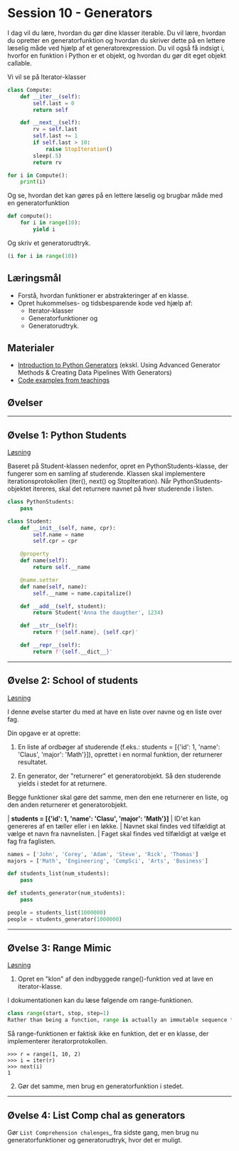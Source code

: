 
Session 10 - Generators
=======================

I dag vil du lære, hvordan du gør dine klasser iterable. Du vil lære, hvordan du opretter en generatorfunktion og hvordan du skriver dette på en lettere læselig måde ved hjælp af et generatorexpression. Du vil også få indsigt i, hvorfor en funktion i Python er et objekt, og hvordan du gør dit eget objekt callable.

Vi vil se på Iterator-klasser

```python
class Compute:
    def __iter__(self):
        self.last = 0
        return self

    def __next__(self):
        rv = self.last
        self.last += 1
        if self.last > 10:
            raise StopIteration()
        sleep(.5)
        return rv

for i in Compute():
    print(i)
```

Og se, hvordan det kan gøres på en lettere læselig og brugbar måde med en generatorfunktion

```python
def compute():
    for i in range(10):
        yield i
```

Og skriv et generatorudtryk.

```python
(i for i in range(10))
```

Læringsmål
----------

- Forstå, hvordan funktioner er abstrakteringer af en klasse.
- Opret hukommelses- og tidsbesparende kode ved hjælp af:
  - Iterator-klasser
  - Generatorfunktioner og
  - Generatorudtryk.

Materialer
---------
* [Introduction to Python Generators](https://realpython.com/introduction-to-python-generators/) (ekskl. Using Advanced Generator Methods & Creating Data Pipelines With Generators)
* [Code examples from teachings](https://github.com/python-elective-kea/fall2023-code-examples-from-teachings/tree/master/ses10)

Øvelser
-------

---------------------
Øvelse 1: Python Students
---------------------

[Løsning](exercises/solution/09_generators/solutions.rst)

Baseret på Student-klassen nedenfor, opret en PythonStudents-klasse, der fungerer som en samling af studerende.
Klassen skal implementere iterationsprotokollen (iter(), next() og StopIteration).
Når PythonStudents-objektet itereres, skal det returnere navnet på hver studerende i listen.

```python
class PythonStudents:
    pass

class Student:
    def __init__(self, name, cpr):
        self.name = name
        self.cpr = cpr

    @property
    def name(self):
        return self.__name

    @name.setter
    def name(self, name):
        self.__name = name.capitalize()

    def __add__(self, student):
        return Student('Anna the daugther', 1234)

    def __str__(self):
        return f'{self.name}, {self.cpr}'

    def __repr__(self):
        return f'{self.__dict__}'
```

-----------------------
Øvelse 2: School of students
-----------------------

[Løsning](exercises/solution/09_generators/solutions.rst)

I denne øvelse starter du med at have en liste over navne og en liste over fag.

Din opgave er at oprette:

1. En liste af ordbøger af studerende (f.eks.: students = [{'id': 1, 'name': 'Claus', 'major': 'Math'}]), oprettet i en normal funktion, der returnerer resultatet.

2. En generator, der "returnerer" et generatorobjekt. Så den studerende yields i stedet for at returnere.

Begge funktioner skal gøre det samme, men den ene returnerer en liste, og den anden returnerer et generatorobjekt.

| **students = [{'id': 1, 'name': 'Clasu', 'major': 'Math'}]**
| ID'et kan genereres af en tæller eller i en løkke.
| Navnet skal findes ved tilfældigt at vælge et navn fra navnelisten.
| Faget skal findes ved tilfældigt at vælge et fag fra faglisten.

```python
names = ['John', 'Corey', 'Adam', 'Steve', 'Rick', 'Thomas']
majors = ['Math', 'Engineering', 'CompSci', 'Arts', 'Business']

def students_list(num_students):
    pass

def students_generator(num_students):
    pass

people = students_list(1000000)
people = students_generator(1000000)
```

----------------
Øvelse 3: Range Mimic
----------------

[Løsning](exercises/solution/09_generators/solutions.rst)

1. Opret en "klon" af den indbyggede range()-funktion ved at lave en iterator-klasse.

I dokumentationen kan du læse følgende om range-funktionen.

```python
class range(start, stop, step=1)
Rather than being a function, range is actually an immutable sequence type, as documented in Ranges and Sequence Types — list, tuple, range.
```

Så range-funktionen er faktisk ikke en funktion, det er en klasse, der implementerer iteratorprotokollen.

```
>>> r = range(1, 10, 2)
>>> i = iter(r)
>>> next(i)
1
```

2. Gør det samme, men brug en generatorfunktion i stedet.

-----------------------
Øvelse 4: List Comp chal as generators
-----------------------

Gør `List Comprehension chalenges`_ fra sidste gang, men brug nu generatorfunktioner og generatorudtryk, hvor det er muligt.

<!--

.. _List Comprehension chalenges:

.. todo::

   * dataclasses - @dataclass - decorator for fast creation of classes
     * decorator classes.
       * __call__() method implementation
         * show the add() example:q
-->